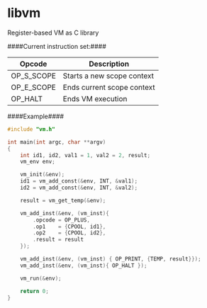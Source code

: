 # libvm
Register-based VM as C library


####Current instruction set:####

| Opcode  | Description |
| ------------- | ------------- |
| OP_S_SCOPE | Starts a new scope context |
| OP_E_SCOPE | Ends current scope context |
| OP_HALT | Ends VM execution |

####Example####

```c
#include "vm.h"

int main(int argc, char **argv)
{
	int id1, id2, val1 = 1, val2 = 2, result;
	vm_env env;

	vm_init(&env);
	id1 = vm_add_const(&env, INT, &val1);
	id2 = vm_add_const(&env, INT, &val2);

	result = vm_get_temp(&env);

	vm_add_inst(&env, (vm_inst){
		.opcode = OP_PLUS,
		.op1 	= {CPOOL, id1},
		.op2 	= {CPOOL, id2},
		.result = result
	});

	vm_add_inst(&env, (vm_inst) { OP_PRINT, {TEMP, result}});
	vm_add_inst(&env, (vm_inst){ OP_HALT });

	vm_run(&env);

	return 0;
}
```
